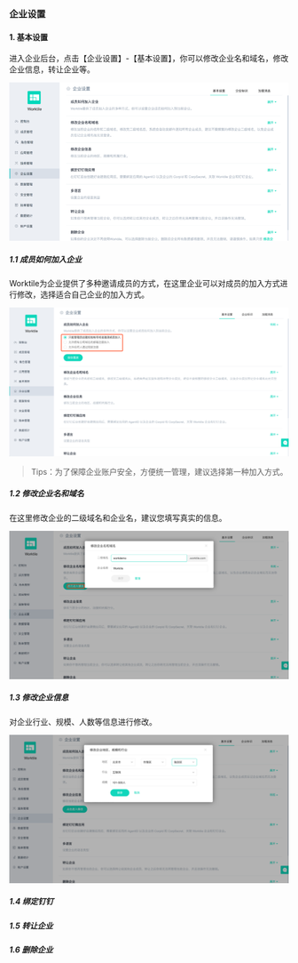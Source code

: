### 企业设置

#### 1. 基本设置

进入企业后台，点击【企业设置】-【基本设置】，你可以修改企业名和域名，修改企业信息，转让企业等。

![](/assets/企业设置-基础设置.png)

##### 1.1 成员如何加入企业

Worktile为企业提供了多种邀请成员的方式，在这里企业可以对成员的加入方式进行修改，选择适合自己企业的加入方式。

![](/assets/企业设置-成员加入企业.png)

> Tips：为了保障企业账户安全，方便统一管理，建议选择第一种加入方式。

##### 1.2 修改企业名和域名

在这里修改企业的二级域名和企业名，建议您填写真实的信息。

![](/assets/企业设置-修改企业名称域名.png)

##### 1.3 修改企业信息

对企业行业、规模、人数等信息进行修改。 

![](/assets/企业设置-修改企业信息.png)

##### 1.4 绑定钉钉




##### 1.5 转让企业


##### 1.6 删除企业